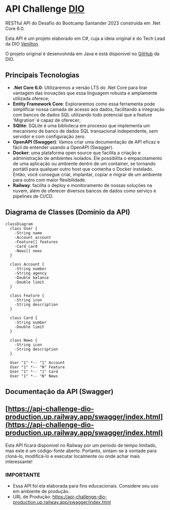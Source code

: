 
# API Challenge [DIO](www.dio.me)

RESTful API do Desafio do Bootcamp Santander 2023 construída em .Net Core 6.0.

Esta API é um projeto elaborado em C#, cuja a ideia original é do Tech Lead da DIO [Venilton](https://github.com/falvojr).

O projeto original é desenvolvida em Java e está disponível no [GitHub](https://github.com/digitalinnovationone/santander-dev-week-2023-api) da DIO.

## Principais Tecnologias
 - **.Net Core 6.0**: Utilizaremos a versão LTS do .Net Core para tirar vantagem das inovações que essa linguagem robusta e amplamente utilizada oferece;
 - **Entity Framework Core**: Exploraremos como essa ferramenta pode simplificar nossa camada de acesso aos dados, facilitando a integração com bancos de dados SQL utilizando todo potencial que a feature 'Migration' é capaz de oferecer;
 - **SQlite**: SQLite é uma biblioteca em processo que implementa um mecanismo de banco de dados SQL transacional independente, sem servidor e com configuração zero. 
 - **OpenAPI (Swagger)**: Vamos criar uma documentação de API eficaz e fácil de entender usando a OpenAPI (Swagger).
 - **Docker**: uma plataforma open source que facilita a criação e administração de ambientes isolados. Ele possibilita o empacotamento de uma aplicação ou ambiente dentro de um container, se tornando portátil para qualquer outro host que contenha o Docker instalado. Então, você consegue criar, implantar, copiar e migrar de um ambiente para outro com maior flexibilidade.
 - **Railway**: facilita o deploy e monitoramento de nossas soluções na nuvem, além de oferecer diversos bancos de dados como serviço e pipelines de CI/CD.

## Diagrama de Classes (Domínio da API)

```mermaid
classDiagram
  class User {
    -String name
    -Account account
    -Feature[] features
    -Card card
    -News[] news
  }

  class Account {
    -String number
    -String agency
    -Double balance
    -Double limit
  }

  class Feature {
    -String icon
    -String description
  }

  class Card {
    -String number
    -Double limit
  }

  class News {
    -String icon
    -String description
  }

  User "1" *-- "1" Account
  User "1" *-- "N" Feature
  User "1" *-- "1" Card
  User "1" *-- "N" News
```

## Documentação da API (Swagger)

## [https://api-challenge-dio-production.up.railway.app/swagger/index.html](https://api-challenge-dio-production.up.railway.app/swagger/index.html)

Esta API ficará disponível no Railway por um período de tempo limitado, mas este é um código-fonte aberto. Portanto, sintam-se à vontade para cloná-lo, modificá-lo e executar localmente ou onde achar mais interessante! 

### IMPORTANTE

- Essa API foi ela elaborada para fins educacionais. Considere seu uso em ambiente de produção.
- URL de Produção: https://api-challenge-dio-production.up.railway.app/swagger/index.html
